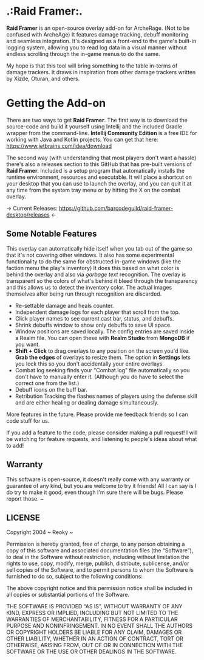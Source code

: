 # .:Raid Framer:.

**Raid Framer** is an open-source overlay add-on for ArcheRage. (Not to be confused with ArcheAge) It features damage tracking, debuff monitoring and seamless integration. It's designed as a front-end to the game's built-in logging system, allowing you to read log data in a visual manner without endless scrolling through the in-game menus to do the same.

My hope is that this tool will bring something to the table in-terms of damage trackers. It draws in inspiration from other damage trackers written by Xizde, Oturan, and others.

# Getting the Add-on

There are two ways to get **Raid Framer**. The first way is to download the source-code and build it yourself using Intellij and the included Gradle wrapper from the command-line. **Intellij Community Edition** is a free IDE for working with Java and Kotlin projects. You can get that here: https://www.jetbrains.com/idea/download

The second way (with understanding that most players don't want a hassle) there's also a releases section to this GitHub that has pre-built versions of **Raid Framer**. Included is a setup program that automatically installs the runtime environment, resources and executable. It will place a shortcut on your desktop that you can use to launch the overlay, and you can quit it at any time from the system tray menu or by hitting the X on the combat overlay.

-> Current Releases: https://github.com/barcodeguild/raid-framer-desktop/releases <-

## Some Notable Features

This overlay can automatically hide itself when you tab out of the game so that it's not covering other windows. It also has some experimental functionality to do the same for obstructed in-game windows (like the faction menu the play's inventory) It does this based on what color is behind the overlay and also via *garbage text* recognition. The overlay is transparent so the colors of what's behind it bleed through the transparency and this allows us to detect the inventory color. The actual images themselves after being run through recognition are discarded.

- Re-settable damage and heals counter.
- Independent damage logs for each player that scroll from the top.
- Click player names to see current cast bar, status, and debuffs.
- Shrink debuffs window to show only debuffs to save UI space.
- Window positions are saved locally. The config entries are saved inside a Realm file. You can open these with **Realm Studio** from **MongoDB** if you want.
- **Shift + Click** to drag overlays to any position on the screen you'd like. **Grab the edges** of overlays to resize them. The option in **Settings** lets you lock this so you don't accidentally your entire overlays.
- Combat log seeking finds your "Combat.log" file automatically so you don't have to manually enter it. (Although you do have to select the correct one from the list.)
- Debuff icons on the buff bar.
- Retribution Tracking the flashes names of players using the defense skill and are either healing or dealing damage simultaneously.


More features in the future. Please provide me feedback friends so I can code stuff for us.

If you add a feature to the code, please consider making a pull request! I will be watching for feature requests, and listening to people's ideas about what to add!

## Warranty

This software is open-source, it doesn't really come with any warranty or guarantee of any kind, but you are welcome to try it friends! All I can say is I do try to make it good, even though I'm sure there will be bugs. Please report those. ~


## LICENSE

Copyright 2004 ~ Reoky ~

Permission is hereby granted, free of charge, to any person obtaining a copy of this software and associated documentation files (the “Software”), to deal in the Software without restriction, including without limitation the rights to use, copy, modify, merge, publish, distribute, sublicense, and/or sell copies of the Software, and to permit persons to whom the Software is furnished to do so, subject to the following conditions:

The above copyright notice and this permission notice shall be included in all copies or substantial portions of the Software.

THE SOFTWARE IS PROVIDED “AS IS”, WITHOUT WARRANTY OF ANY KIND, EXPRESS OR IMPLIED, INCLUDING BUT NOT LIMITED TO THE WARRANTIES OF MERCHANTABILITY, FITNESS FOR A PARTICULAR PURPOSE AND NONINFRINGEMENT. IN NO EVENT SHALL THE AUTHORS OR COPYRIGHT HOLDERS BE LIABLE FOR ANY CLAIM, DAMAGES OR OTHER LIABILITY, WHETHER IN AN ACTION OF CONTRACT, TORT OR OTHERWISE, ARISING FROM, OUT OF OR IN CONNECTION WITH THE SOFTWARE OR THE USE OR OTHER DEALINGS IN THE SOFTWARE.

